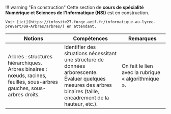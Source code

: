 !!! warning "En construction"
    Cette section de **cours de spécialité Numérique et Sciences de l'Informatique (NSI)** est en construction.
    
    Voir [ici](https://infosite27.forge.aeif.fr/informatique-au-lycee-prevert/09-Arbres/arbres/) en attendant.

|Notions|Compétences|Remarques|
|--|--|--| 
Arbres : structures hiérarchiques.<br>Arbres binaires : nœuds, racines, feuilles, sous-arbres gauches, sous-arbres droits.|Identifier des situations nécessitant une structure de données arborescente.<br>Évaluer quelques mesures des arbres binaires (taille, encadrement de la hauteur, etc.).| On fait le lien avec la rubrique « algorithmique ».